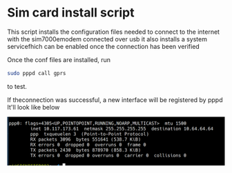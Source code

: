 # Sim card install script

This script installs the configuration files needed to connect to the internet with the sim7000emodem connected over usb
it also installs a system servicefhich can be enabled once the connection has been verified

Once the conf files are installed, run
```bash
sudo pppd call gprs
```
to test.

If theconnection was successful, a new interface will be registered by pppd
It'll look like below

![ifconfig preview](./preview.png)